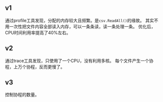 ## v1
通过profile工具发现，分配的内存较大且频繁。是`csv.ReadAll()`的缘故。
其实不用一次性把文件内容全部读入内存，可以一条条读，读一条处理一条。
优化后，CPU时间利用率提高了40%左右。

## v2
通过trace工具发现，只使用了一个CPU，没有利用多核。
每个文件产生一个协程，上万个协程，反而更慢了。

## v3
控制协程的数量。